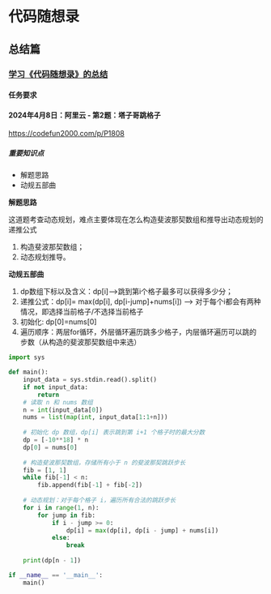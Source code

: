 # 代码随想录

## 总结篇
### [学习《代码随想录》的总结](https://notes.kamacoder.com/questions/502144)
#### 任务要求
#### 2024年4月8日：阿里云 - 第2题：塔子哥跳格子

https://codefun2000.com/p/P1808

##### 重要知识点
- 解题思路
- 动规五部曲



**解题思路**

这道题考查动态规划，难点主要体现在怎么构造斐波那契数组和推导出动态规划的递推公式
1. 构造斐波那契数组；
2. 动态规划推导。



**动规五部曲**
1. dp数组下标以及含义：dp[i]-->跳到第i个格子最多可以获得多少分；
2. 递推公式：dp[i]= max(dp[i], dp[i-jump]+nums[i]) --> 对于每个i都会有两种情况，即选择当前格子/不选择当前格子
3. 初始化: dp[0]=nums[0]
4. 遍历顺序：两层for循环，外层循环遍历跳多少格子，内层循环遍历可以跳的步数（从构造的斐波那契数组中来选）




```Python
import sys

def main():
    input_data = sys.stdin.read().split()
    if not input_data:
        return
    # 读取 n 和 nums 数组
    n = int(input_data[0])
    nums = list(map(int, input_data[1:1+n]))
    
    # 初始化 dp 数组，dp[i] 表示跳到第 i+1 个格子时的最大分数
    dp = [-10**18] * n
    dp[0] = nums[0]
    
    # 构造斐波那契数组，存储所有小于 n 的斐波那契跳跃步长
    fib = [1, 1]
    while fib[-1] < n:
        fib.append(fib[-1] + fib[-2])
    
    # 动态规划：对于每个格子 i，遍历所有合法的跳跃步长
    for i in range(1, n):
        for jump in fib:
            if i - jump >= 0:
                dp[i] = max(dp[i], dp[i - jump] + nums[i])
            else:
                break
    
    print(dp[n - 1])

if __name__ == '__main__':
    main()
```
